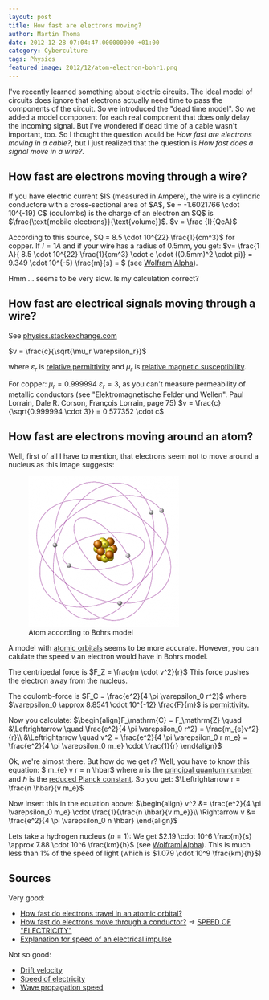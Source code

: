 ```yaml
---
layout: post
title: How fast are electrons moving?
author: Martin Thoma
date: 2012-12-28 07:04:47.000000000 +01:00
category: Cyberculture
tags: Physics
featured_image: 2012/12/atom-electron-bohr1.png
---
```

I've recently learned something about electric circuits. The ideal model of circuits does ignore that electrons actually need time to pass the components of the circuit. So we introduced the "dead time model". So we added a model component for each real component that does only delay the incoming signal. But I've wondered if dead time of a cable wasn't important, too. So I thought the question would be <em>How fast are electrons moving in a cable?</em>, but I just realized that the question is <em>How fast does a signal move in a wire?</em>.

<h2>How fast are electrons moving through a wire?</h2>
If you have electric current $I$ (measured in Ampere), the wire is a cylindric conductore with a cross-sectional area of $A$, $e = -1.6021766 \cdot 10^{-19} C$  (coulombs) is the charge of an electron an $Q$ is $\frac{\text{mobile electrons}}{\text{volume}}$.
$v = \frac {I}{QeA}$

According to this source, $Q = 8.5 \cdot 10^{22} \frac{1}{cm^3}$ for copper. If $I=1 A$ and if your wire has a radius of 0.5mm, you get:
$v= \frac{1 A}{ 8.5 \cdot 10^{22} \frac{1}{cm^3} \cdot e \cdot ((0.5mm)^2 \cdot pi)} = 9.349 \cdot 10^{-5} \frac{m}{s} = $ (see <a href="http://www.wolframalpha.com/input/?i=%281+A%29%2F%288.5+*+10%5E%2822%29%2F%28cm%5E3%29+*+%28charge+of+an+electron%29+*+%28%280.5mm%29%5E2+*+pi%29%29">Wolfram|Alpha</a>).

Hmm ... seems to be very slow. Is my calculation correct?

<h2>How fast are electrical signals moving through a wire?</h2>
See <a href="http://physics.stackexchange.com/a/47635/7197">physics.stackexchange.com</a>


$v = \frac{c}{\sqrt{\mu_r \varepsilon_r}}$

where $\varepsilon_r$ is <a href="http://en.wikipedia.org/wiki/Relative_permittivity">relative permittivity</a> and $\mu_r$ is <a href="http://en.wikipedia.org/wiki/Permeability_(electromagnetism)#Relative_permeability">relative magnetic susceptibility</a>.

For copper:
$\mu_r = 0.999994$
$\varepsilon_r = 3$, as you can't measure permeability of metallic conductors (see "Elektromagnetische Felder und Wellen". Paul Lorrain, Dale R. Corson, Fran&ccedil;ois Lorrain, page 75)
$v = \frac{c}{\sqrt{0.999994 \cdot 3}} = 0.577352 \cdot c$

<h2>How fast are electrons moving around an atom?</h2>
Well, first of all I have to mention, that electrons seem not to move around a nucleus as this image suggests:

<figure class="aligncenter">
            <a href="../images/2012/12/atom-electron-bohr-300x300.png"><img src="../images/2012/12/atom-electron-bohr-300x300.png" alt="Atom according to Bohrs model" style="max-width:300px;max-height:300px" class="size-medium wp-image-52041"/></a>
            <figcaption class="text-center">Atom according to Bohrs model</figcaption>
        </figure>

A model with <a href="http://en.wikipedia.org/wiki/Atomic_orbital">atomic orbitals</a> seems to be more accurate. However, you can calulate the speed $v$ an electron would have in Bohrs model.

The centripedal force is
$F_Z = \frac{m \cdot v^2}{r}$
This force pushes the electron away from the nucleus.

The coulomb-force is
$F_C = \frac{e^2}{4 \pi \varepsilon_0 r^2}$
where $\varepsilon_0 \approx 8.8541 \cdot 10^{-12} \frac{F}{m}$ is <a href="http://en.wikipedia.org/wiki/Permittivity">permittivity</a>.

Now you calculate:
$\begin{align}F_\mathrm{C} = F_\mathrm{Z} \quad 
  &\Leftrightarrow \quad \frac{e^2}{4 \pi \varepsilon_0 r^2} = \frac{m_{e}v^2}{r}\\
  &\Leftrightarrow \quad v^2 = \frac{e^2}{4 \pi \varepsilon_0 r m_e} = \frac{e^2}{4 \pi \varepsilon_0 m_e} \cdot \frac{1}{r}
\end{align}$

Ok, we're almost there. But how do we get $r$? Well, you have to know this equation:
$ m_{e} v r = n \hbar$
where $n$ is the <a href="http://en.wikipedia.org/wiki/Principal_quantum_number">principal quantum number</a> and $\hbar$ is the <a href="http://en.wikipedia.org/wiki/Planck_constant">reduced Planck constant</a>.
So you get:
$\Leftrightarrow r = \frac{n \hbar}{v m_e}$

Now insert this in the equation above:
$\begin{align}
v^2 &=  \frac{e^2}{4 \pi \varepsilon_0 m_e} \cdot \frac{1}{\frac{n \hbar}{v m_e}}\\
\Rightarrow v &= \frac{e^2}{4 \pi \varepsilon_0 n \hbar}
\end{align}$

Lets take a hydrogen nucleus ($n=1$): 
We get $2.19 \cdot 10^6 \frac{m}{s} \approx 7.88 \cdot 10^6 \frac{km}{h}$ (see <a href="http://www.wolframalpha.com/input/?i=%28charge+of+electron%29%5E2%2F%284+pi+epsilon_0+h+bar%29">Wolfram|Alpha</a>).
This is much less than 1% of the speed of light (which is $1.079 \cdot 10^9 \frac{km}{h}$)

<h2>Sources</h2>
Very good:
<ul>
  <li><a href="http://physics.stackexchange.com/q/20187/7197">How fast do electrons travel in an atomic orbital?</a></li>
  <li><a href="http://physics.stackexchange.com/q/6177/7197">How fast do electrons move through a conductor?</a> &rarr; <a href="http://amasci.com/miscon/speed.html">SPEED OF "ELECTRICITY"</a></li>
  <li><a href="http://physics.stackexchange.com/q/15704/7197">Explanation for speed of an electrical impulse</a></li>
</ul>

Not so good:
<ul>
  <li><a href="http://en.wikipedia.org/wiki/Drift_velocity">Drift velocity</a></li>
  <li><a href="http://en.wikipedia.org/wiki/Speed_of_electricity">Speed of electricity</a></li>
  <li><a href="http://en.wikipedia.org/wiki/Wave_propagation_speed">Wave propagation speed</a></li>
</ul>
